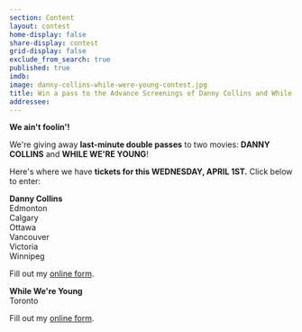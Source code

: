 ```yaml
---
section: Content
layout: contest
home-display: false
share-display: contest
grid-display: false
exclude_from_search: true
published: true
imdb: 
image: danny-collins-while-were-young-contest.jpg
title: Win a pass to the Advance Screenings of Danny Collins and While We're Young!
addressee: 
---
```

**We ain't foolin'!**

We're giving away **last-minute double passes** to two movies: **DANNY COLLINS** and **WHILE WE'RE YOUNG**!

Here's where we have **tickets for this WEDNESDAY, APRIL 1ST.** Click below to enter:

**Danny Collins**  
Edmonton  
Calgary  
Ottawa  
Vancouver  
Victoria  
Winnipeg  

<div id="wufoo-z1b3ac5c15bgffs">
Fill out my <a href="https://dearcastandcrew.wufoo.com/forms/z1b3ac5c15bgffs">online form</a>.
</div>
<script type="text/javascript">var z1b3ac5c15bgffs;(function(d, t) {
var s = d.createElement(t), options = {
'userName':'dearcastandcrew',
'formHash':'z1b3ac5c15bgffs',
'autoResize':true,
'height':'467',
'async':true,
'host':'wufoo.com',
'header':'hide',
'ssl':true};
s.src = ('https:' == d.location.protocol ? 'https://' : 'http://') + 'www.wufoo.com/scripts/embed/form.js';
s.onload = s.onreadystatechange = function() {
var rs = this.readyState; if (rs) if (rs != 'complete') if (rs != 'loaded') return;
try { z1b3ac5c15bgffs = new WufooForm();z1b3ac5c15bgffs.initialize(options);z1b3ac5c15bgffs.display(); } catch (e) {}};
var scr = d.getElementsByTagName(t)[0], par = scr.parentNode; par.insertBefore(s, scr);
})(document, 'script');</script>

**While We're Young**  
Toronto

<div id="wufoo-z1qbdstw19hose9">
Fill out my <a href="https://dearcastandcrew.wufoo.com/forms/z1qbdstw19hose9">online form</a>.
</div>
<script type="text/javascript">var z1qbdstw19hose9;(function(d, t) {
var s = d.createElement(t), options = {
'userName':'dearcastandcrew',
'formHash':'z1qbdstw19hose9',
'autoResize':true,
'height':'467',
'async':true,
'host':'wufoo.com',
'header':'hide',
'ssl':true};
s.src = ('https:' == d.location.protocol ? 'https://' : 'http://') + 'www.wufoo.com/scripts/embed/form.js';
s.onload = s.onreadystatechange = function() {
var rs = this.readyState; if (rs) if (rs != 'complete') if (rs != 'loaded') return;
try { z1qbdstw19hose9 = new WufooForm();z1qbdstw19hose9.initialize(options);z1qbdstw19hose9.display(); } catch (e) {}};
var scr = d.getElementsByTagName(t)[0], par = scr.parentNode; par.insertBefore(s, scr);
})(document, 'script');</script>

